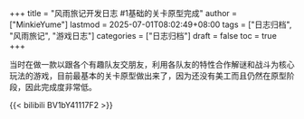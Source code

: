 +++
title = "风雨旅记开发日志 #1基础的关卡原型完成"
author = ["MinkieYume"]
lastmod = 2025-07-01T08:02:49+08:00
tags = ["日志归档", "风雨旅记", "游戏日志"]
categories = ["日志归档"]
draft = false
toc = true
+++

当时在做一款以跟各个有趣队友交朋友，利用各队友的特性合作解谜和战斗为核心玩法的游戏，目前最基本的关卡原型做出来了，因为还没有美工而且仍然在原型阶段，因此完成度非常低。

{{< bilibili BV1bY41117F2 >}}
